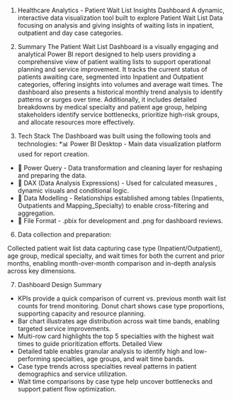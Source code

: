 1. Healthcare Analytics - Patient Wait List Insights Dashboard
A dynamic, interactive data visualization tool built to explore Patient Wait List Data focusing on analysis and giving insights of waiting lists in inpatient,      outpatient and day case categories.

2. Summary
The Patient Wait List Dashboard is a visually engaging and analytical Power BI report designed to help users providing a comprehensive view of patient waiting lists to support operational planning and service improvement. It tracks the current status of patients awaiting care, segmented into Inpatient and Outpatient categories, offering insights into volumes and average wait times. The dashboard also presents a historical monthly trend analysis to identify patterns or surges over time. Additionally, it includes detailed breakdowns by medical specialty and patient age group, helping stakeholders identify service bottlenecks, prioritize high-risk groups, and allocate resources more effectively.

4. Tech Stack
The Dashboard was built using the following tools and technologies:
*📊 Power BI Desktop - Main data visualization platform used for report creation.
*	📂 Power Query - Data transformation and cleaning layer for reshaping and preparing the data.
*	🧠 DAX (Data Analysis Expressions) - Used for calculated measures , dynamic visuals and conditional logic.
*	📝 Data Modelling - Relationships established among tables (Inpatients, Outpatients and Mapping_Specialty) to enable cross-filtering and aggregation.
* 📁 File Format - .pbix for development and .png for dashboard reviews.
  
6. Data collection and preparation:

 Collected patient wait list data capturing case type (Inpatient/Outpatient), age group, medical specialty, and wait times for both the current and prior months,    enabling month-over-month comparison and in-depth analysis across key dimensions.

7. Dashboard Design
   Summary
*	KPIs provide a quick comparison of current vs. previous month wait list counts for trend monitoring.
	Donut chart shows case type proportions, supporting capacity and resource planning.
*	Bar chart illustrates age distribution across wait time bands, enabling targeted service improvements.
*	Multi-row card highlights the top 5 specialties with the highest wait times to guide prioritization efforts.
   Detailed View
*	Detailed table enables granular analysis to identify high and low-performing specialties, age groups, and wait time bands.
*	Case type trends across specialties reveal patterns in patient demographics and service utilization.
*	Wait time comparisons by case type help uncover bottlenecks and support patient flow optimization.
